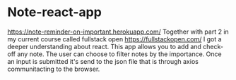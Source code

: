 # Note-react-app
https://note-reminder-on-important.herokuapp.com/ Together with part 2 in my current course called fullstack open https://fullstackopen.com/ I got a deeper understanding about react. This app allows you to add and check-off any note. The user can choose to filter notes by the importance. Once an input is submitted it's send to the json file that is through axios communitacting to the browser.
